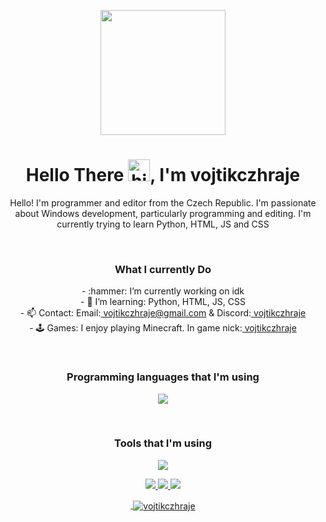 <p align="center">
<img src="https://cdn.discordapp.com/attachments/1056557770251436113/1129774994449236088/vojtikczhraje.png" width="200px" height="200px">
</p>
<h1 align="center">Hello There <img src="https://user-images.githubusercontent.com/1303154/88677602-1635ba80-d120-11ea-84d8-d263ba5fc3c0.gif" width="35px" height="35px" alt="hi">, I'm vojtikczhraje</h1>



<p align="center">Hello! I'm programmer and editor from the Czech Republic. I'm passionate about Windows development, particularly programming and editing. I'm currently trying to learn Python, HTML, JS and CSS</p>
<br>



<h3 align="center">What I currently Do </h3>
<p align=center>
- :hammer: I’m currently working on idk
<br>
- 🤔 I’m learning: Python, HTML, JS, CSS
<br>
- 📫 Contact: Email:<a href="mailto:vojtikczhraje@gmail.com"> vojtikczhraje@gmail.com</a> & Discord:<a href="https://discord.com/users/390568043513905153"> vojtikczhraje</a>
<br>
- 🕹️ Games: I enjoy playing Minecraft. In game nick:<a href="https://namemc.com/profile/vojtikczhraje"> vojtikczhraje</a>
</p>
<br>


<h3 align=center> Programming languages that I'm using</h3>
<p align="center">
  <a href="https://skillicons.dev">
    <img src="https://skillicons.dev/icons?i=py,pr,html,css,js" />
  </a>
</p>
<br>


<h3 align=center> Tools that I'm using</h3>
<p align="center">
  <a href="https://skillicons.dev">
    <img src="https://skillicons.dev/icons?i=discord,twitter,instagram,github,vscode,stackoverflow" />
  </a>
</p>


<p align=center>
  <a href="https://twitter.com/vojtikczpari" target="_blank">
    <img src="https://img.shields.io/badge/-@vojtikczpari-1ca0f1?style=flat&labelColor=1ca0f1&logo=twitter&logoColor=white&link=https://twitter.com/vojtikczpari"
      </a>

 <a href="https://www.instagram.com/vojtikczhraje/" target="_blank">
    <img src="https://img.shields.io/badge/-@vojtikczhraje-e84393?style=flat&labelColor=e84393&logo=instagram&logoColor=white"
      </a>

   <a href="mailto:vojtikczhraje@gmail.com" target="_blank">
    <img src="https://img.shields.io/badge/-vojtikczhraje-c0392b?style=flat&labelColor=c0392b&logo=gmail&logoColor=white"
      </a>


</p>


<p align="center">&nbsp;<img align="center" src="https://github-readme-stats.vercel.app/api?username=vojtikczhraje&show_icons=true&locale=en" alt="vojtikczhraje" /></p>

